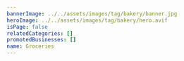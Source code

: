 ```yaml
---
bannerImage: ../../assets/images/tag/bakery/banner.jpg
heroImage: ../../assets/images/tag/bakery/hero.avif
isPage: false
relatedCategories: []
promotedBusinesses: []
name: Groceries
---
```

